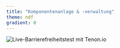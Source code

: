 ```yaml
---
title: "Komponentenanlage & -verwaltung"
theme: ndf
gradient: 0
---
```

![Live-Barrierefreiheitstest mit Tenon.io](images/fractal-tenon.png)

